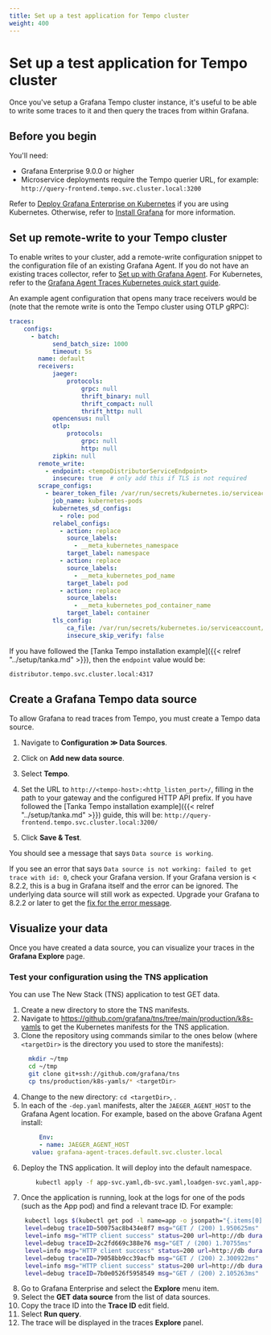 ```yaml
---
title: Set up a test application for Tempo cluster
weight: 400
---
```


# Set up a test application for Tempo cluster

Once you've setup a Grafana Tempo cluster instance, it's useful to be able to write some traces to it and then query the traces from within Grafana.
## Before you begin

You'll need:

* Grafana Enterprise 9.0.0 or higher
* Microservice deployments require the Tempo querier URL, for example: `http://query-frontend.tempo.svc.cluster.local:3200`

Refer to [Deploy Grafana Enterprise on Kubernetes](https://grafana.com/docs/grafana/latest/setup-grafana/installation/kubernetes/#deploy-grafana-on-kubernetes) if you are using Kubernetes. Otherwise, refer to [Install Grafana](https://grafana.com/docs/grafana/latest/installation/) for more information.

## Set up remote-write to your Tempo cluster

To enable writes to your cluster, add a remote-write configuration snippet to the configuration file of an existing Grafana Agent.
If you do not have an existing traces collector, refer to [Set up with Grafana Agent](https://grafana.com/docs/agent/latest/set-up/).
For Kubernetes, refer to the [Grafana Agent Traces Kubernetes quick start guide](https://grafana.com/docs/grafana-cloud/kubernetes-monitoring/agent-k8s/k8s_agent_traces/).

An example agent configuration that opens many trace receivers would be (note that the remote write is onto the Tempo cluster using OTLP gRPC):

```yaml
traces:
    configs:
      - batch:
            send_batch_size: 1000
            timeout: 5s
        name: default
        receivers:
            jaeger:
                protocols:
                    grpc: null
                    thrift_binary: null
                    thrift_compact: null
                    thrift_http: null
            opencensus: null
            otlp:
                protocols:
                    grpc: null
                    http: null
            zipkin: null
        remote_write:
          - endpoint: <tempoDistributorServiceEndpoint>
            insecure: true  # only add this if TLS is not required
        scrape_configs:
          - bearer_token_file: /var/run/secrets/kubernetes.io/serviceaccount/token
            job_name: kubernetes-pods
            kubernetes_sd_configs:
              - role: pod
            relabel_configs:
              - action: replace
                source_labels:
                  - __meta_kubernetes_namespace
                target_label: namespace
              - action: replace
                source_labels:
                  - __meta_kubernetes_pod_name
                target_label: pod
              - action: replace
                source_labels:
                  - __meta_kubernetes_pod_container_name
                target_label: container
            tls_config:
                ca_file: /var/run/secrets/kubernetes.io/serviceaccount/ca.crt
                insecure_skip_verify: false
```

If you have followed the [Tanka Tempo installation example]({{< relref "../setup/tanka.md" >}}), then the `endpoint` value would be:

```bash
distributor.tempo.svc.cluster.local:4317
```

## Create a Grafana Tempo data source

To allow Grafana to read traces from Tempo, you must create a Tempo data source.

1. Navigate to **Configuration ≫ Data Sources**.

2. Click on **Add new data source**.

3. Select **Tempo**.

4. Set the URL to `http://<tempo-host>:<http_listen_port>/`, filling in the path to your gateway and the configured HTTP API prefix. If you have followed the [Tanka Tempo installation example]({{< relref "../setup/tanka.md" >}}) guide, this will be: `http://query-frontend.tempo.svc.cluster.local:3200/`

5. Click **Save & Test**.

You should see a message that says `Data source is working`.

If you see an error that says `Data source is not working: failed to get trace with id: 0`, check your Grafana version.
If your Grafana version is < 8.2.2, this is a bug in Grafana itself and the error can be ignored.
The underlying data source will still work as expected.
Upgrade your Grafana to 8.2.2 or later to get the [fix for the error message](https://github.com/grafana/grafana/pull/38018).

## Visualize your data

Once you have created a data source, you can visualize your traces in the **Grafana Explore** page.

### Test your configuration using the TNS application

You can use The New Stack (TNS) application to test GET data.

1. Create a new directory to store the TNS manifests.
1. Navigate to https://github.com/grafana/tns/tree/main/production/k8s-yamls to get the Kubernetes manifests for the TNS application.
1. Clone the repository using commands similar to the ones below (where `<targetDir>` is the directory you used to store the manifests):
    ```bash
      mkdir ~/tmp
      cd ~/tmp
      git clone git+ssh://github.com/grafana/tns
      cp tns/production/k8s-yamls/* <targetDir>
    ```
1. Change to the new directory: `cd <targetDir>`, .
1. In each of the `-dep.yaml` manifests, alter the `JAEGER_AGENT_HOST` to the Grafana Agent location. For example, based on the above Grafana Agent install:
   ```yaml
    	Env:
    	- name: JAEGER_AGENT_HOST
  	  value: grafana-agent-traces.default.svc.cluster.local
   ```
1. Deploy the TNS application. It will deploy into the default namespace.
   ```bash
	   kubectl apply -f app-svc.yaml,db-svc.yaml,loadgen-svc.yaml,app-dep.yaml,db-dep.yaml,loadgen-dep.yaml
   ```
1. Once the application is running, look at the logs for one of the pods (such as the App pod) and find a relevant trace ID. For example:
   ```bash
  	kubectl logs $(kubectl get pod -l name=app -o jsonpath="{.items[0].metadata.name}")
    level=debug traceID=50075ac8b434e8f7 msg="GET / (200) 1.950625ms"
    level=info msg="HTTP client success" status=200 url=http://db duration=1.297806ms traceID=2c2fd669c388e76
    level=debug traceID=2c2fd669c388e76 msg="GET / (200) 1.70755ms"
    level=info msg="HTTP client success" status=200 url=http://db duration=1.853271ms traceID=79058bb9cc39acfb
    level=debug traceID=79058bb9cc39acfb msg="GET / (200) 2.300922ms"
    level=info msg="HTTP client success" status=200 url=http://db duration=1.381894ms traceID=7b0e0526f5958549
    level=debug traceID=7b0e0526f5958549 msg="GET / (200) 2.105263ms"
   ```
1. Go to Grafana Enterprise and select the **Explore** menu item.
1. Select the **GET data source** from the list of data sources.
1. Copy the trace ID into the **Trace ID** edit field.
1. Select **Run query**.
1. The trace will be displayed in the traces **Explore** panel.
